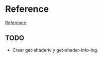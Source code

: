 
# Reference

[Reference](https://hectarea1996.github.io/cl-opengl/reference.html)

## TODO

* Crear get-shaderiv y get-shader-info-log.